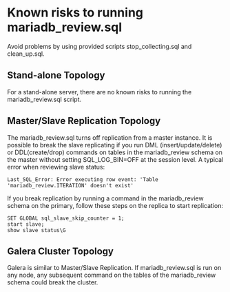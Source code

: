 # Known risks to running mariadb_review.sql

Avoid problems by using provided scripts stop_collecting.sql and clean_up.sql.

## Stand-alone Topology
For a stand-alone server, there are no known risks to running the mariadb_review.sql script.

## Master/Slave Replication Topology
The mariadb_review.sql turns off replication from a master instance. It is possible to break the slave replicating if you run DML (insert/update/delete) or DDL(create/drop) commands on tables in the mariadb_review schema on the master without setting SQL_LOG_BIN=OFF at the session level. A typical error when reviewing slave status:
```
Last_SQL_Error: Error executing row event: 'Table 'mariadb_review.ITERATION' doesn't exist'
```
If you break replication by running a command in the mariadb_review schema on the primary, follow these steps on the replica to start replication:
```
SET GLOBAL sql_slave_skip_counter = 1;
start slave;
show slave status\G
```

## Galera Cluster Topology
Galera is similar to Master/Slave Replication. If mariadb_review.sql is run on any node, any subsequent command on the tables of the mariadb_review schema could break the cluster.
